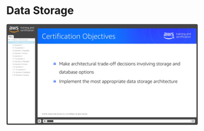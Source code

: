 # Data Storage

![DS](https://github.com/MathewT/aws-certified-architect-pro/blob/master/Data_Storage/data-storage-exam-objectives.PNG)
